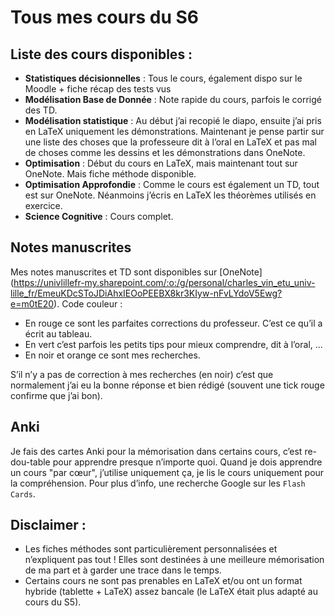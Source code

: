 # Tous mes cours du S6

## Liste des cours disponibles :
- **Statistiques décisionnelles** : Tous le cours, également dispo sur le Moodle + fiche récap des tests vus
- **Modélisation Base de Donnée** : Note rapide du cours, parfois le corrigé des TD.
- **Modélisation statistique** : Au début j’ai recopié le diapo, ensuite j’ai pris en LaTeX uniquement les démonstrations. Maintenant je pense partir sur une liste des choses que la professeure dit à l’oral en LaTeX et pas mal de choses comme les dessins et les démonstrations dans OneNote.
- **Optimisation** : Début du cours en LaTeX, mais maintenant tout sur OneNote. Mais fiche méthode disponible.
- **Optimisation Approfondie** : Comme le cours est également un TD, tout est sur OneNote. Néanmoins j’écris en LaTeX les théorèmes utilisés en exercice.
- **Science Cognitive** : Cours complet.

## Notes manuscrites
Mes notes manuscrites et TD sont disponibles sur [OneNote] (https://univlillefr-my.sharepoint.com/:o:/g/personal/charles_vin_etu_univ-lille_fr/EmeuKDcSToJDiAhxIEOoPEEBX8kr3KIyw-nFvLYdoV5Ewg?e=m0tE20).
Code couleur :
- En rouge ce sont les parfaites corrections du professeur. C’est ce qu’il a écrit au tableau.
- En vert c’est parfois les petits tips pour mieux comprendre, dit à l’oral, ...
- En noir et orange ce sont mes recherches.

S’il n’y a pas de correction à mes recherches (en noir) c’est que normalement j’ai eu la bonne réponse et bien rédigé (souvent une tick rouge confirme que j’ai bon).

## Anki
Je fais des cartes Anki pour la mémorisation dans certains cours, c’est re-dou-table pour apprendre presque n’importe quoi. Quand je dois apprendre un cours "par cœur", j’utilise uniquement ça, je lis le cours uniquement pour la compréhension.
Pour plus d’info, une recherche Google sur les `Flash Cards`.

## Disclaimer :
- Les fiches méthodes sont particulièrement personnalisées et n’expliquent pas tout ! Elles sont destinées à une meilleure mémorisation de ma part et à garder une trace dans le temps.
- Certains cours ne sont pas prenables en LaTeX et/ou ont un format hybride (tablette + LaTeX) assez bancale (le LaTeX était plus adapté au cours du S5).
